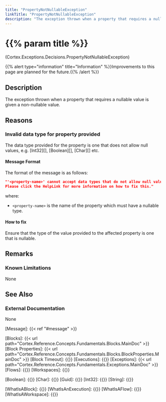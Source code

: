 ```yaml
---
title: "PropertyNotNullableException"
linkTitle: "PropertyNotNullableException"
description: "The exception thrown when a property that requires a nullable value is given a non-nullable value."
---
```


# {{% param title %}}

<p class="namespace">(Cortex.Exceptions.Decisions.PropertyNotNullableException)</p>
{{% alert type="information" title="Information" %}}Improvements to this page are planned for the future.{{% /alert %}}

## Description

The exception thrown when a property that requires a nullable value is given a non-nullable value.

## Reasons

### Invalid data type for property provided

The data type provided for the property is one that does not allow null values, e.g. [Int32][], [Boolean][], [Char][] etc.

#### Message Format

The format of the message is as follows:

[//]: <> (This is also a comment.)

```json
"'<property-name>' cannot accept data types that do not allow null values (e.g. Int32, Boolean, Char, etc.); it must be provided a data type which allows null values.
Please click the HelpLink for more information on how to fix this."
```

where:

* `<property-name>` is the name of the property which must have a nullable type.

#### How to fix

Ensure that the type of the value provided to the affected property is one that is nullable.

## Remarks

### Known Limitations

None

## See Also
  
### External Documentation

None

[Message]: {{< ref "#message" >}}

[Blocks]: {{< url path="Cortex.Reference.Concepts.Fundamentals.Blocks.MainDoc" >}}
[Block Properties]: {{< url path="Cortex.Reference.Concepts.Fundamentals.Blocks.BlockProperties.MainDoc" >}}
[Block Timeout]: {{<url path="Cortex.Reference.Concepts.Fundamentals.Blocks.BlockProperties.CommonProperties.BlockTimeoutProperty">}}
[Executions]: {{<url path ="Cortex.Reference.Concepts.Fundamentals.Executions.MainDoc">}}
[Exceptions]: {{< url path="Cortex.Reference.Concepts.Fundamentals.Exceptions.MainDoc" >}}
[Flows]: {{<url path="Cortex.Reference.Concepts.Fundamentals.Flows.MainDoc">}}
[Workspaces]: {{<url path="Cortex.Reference.Concepts.Fundamentals.Workspaces.MainDoc">}}

[Boolean]: {{<url path="Cortex.Reference.DataTypes.ConditionalLogic.Boolean.MainDoc">}}
[Char]: {{<url path="Cortex.Reference.DataTypes.Text.Char.MainDoc">}}
[Guid]: {{<url path="Cortex.Reference.DataTypes.Other.Guid.MainDoc">}}
[Int32]: {{<url path="Cortex.Reference.DataTypes.Numbers.Int32.MainDoc">}}
[String]: {{<url path="Cortex.Reference.DataTypes.Text.String.MainDoc">}}

[WhatIsABlock]: {{<url path="Cortex.Reference.Concepts.Fundamentals.Blocks.WhatIsABlock.MainDoc">}}
[WhatIsAnExecution]: {{<url path="Cortex.Reference.Concepts.Fundamentals.Executions.WhatIsAnExecution.MainDoc">}}
[WhatIsAFlow]: {{<url path="Cortex.Reference.Concepts.Fundamentals.Flows.WhatIsAFlow.MainDoc">}}
[WhatIsAWorkspace]: {{<url path="Cortex.Reference.Concepts.Fundamentals.Workspaces.WhatIsAWorkspace.MainDoc">}}
